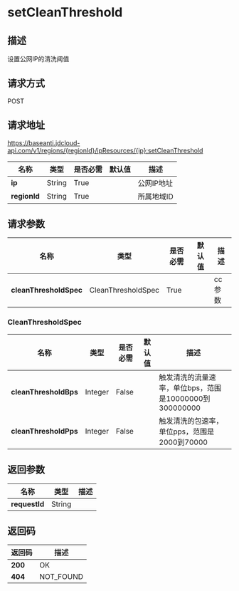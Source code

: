 # setCleanThreshold


## 描述
设置公网IP的清洗阈值

## 请求方式
POST

## 请求地址
https://baseanti.jdcloud-api.com/v1/regions/{regionId}/ipResources/{ip}:setCleanThreshold

|名称|类型|是否必需|默认值|描述|
|---|---|---|---|---|
|**ip**|String|True| |公网IP地址|
|**regionId**|String|True| |所属地域ID|

## 请求参数
|名称|类型|是否必需|默认值|描述|
|---|---|---|---|---|
|**cleanThresholdSpec**|CleanThresholdSpec|True| |cc参数|

### CleanThresholdSpec
|名称|类型|是否必需|默认值|描述|
|---|---|---|---|---|
|**cleanThresholdBps**|Integer|False| |触发清洗的流量速率，单位bps，范围是10000000到300000000|
|**cleanThresholdPps**|Integer|False| |触发清洗的包速率，单位pps，范围是2000到70000|

## 返回参数
|名称|类型|描述|
|---|---|---|
|**requestId**|String| |


## 返回码
|返回码|描述|
|---|---|
|**200**|OK|
|**404**|NOT_FOUND|

